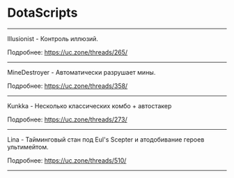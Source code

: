 # DotaScripts


----------------------------------------------------------------

Illusionist - Контроль иллюзий.

Подробнее: https://uc.zone/threads/265/

----------------------------------------------------------------

MineDestroyer - Автоматически разрушает мины.

Подробнее: https://uc.zone/threads/358/

----------------------------------------------------------------

Kunkka - Несколько классических комбо + автостакер

Подробнее: https://uc.zone/threads/273/

----------------------------------------------------------------

Lina - Тайминговый стан под Eul's Scepter и атодобивание героев ультимейтом.

Подробнее: https://uc.zone/threads/510/

----------------------------------------------------------------

